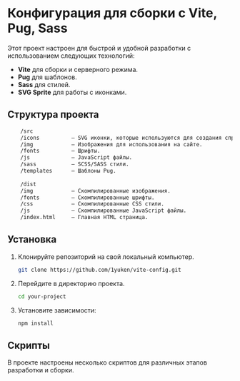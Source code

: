 # Конфигурация для сборки с Vite, Pug, Sass

Этот проект настроен для быстрой и удобной разработки с использованием следующих технологий:
- **Vite** для сборки и серверного режима.
- **Pug** для шаблонов.
- **Sass** для стилей.
- **SVG Sprite** для работы с иконками.

## Структура проекта
```bash
    /src
    /icons          — SVG иконки, которые используются для создания спрайта.
    /img            — Изображения для использования на сайте.
    /fonts          — Шрифты.
    /js             — JavaScript файлы.
    /sass           — SCSS/SASS стили.
    /templates      — Шаблоны Pug.
    
    /dist
    /img            — Скомпилированные изображения.
    /fonts          — Скомпилированные шрифты.
    /css            — Скомпилированные CSS стили.
    /js             — Скомпилированные JavaScript файлы.
    /index.html     — Главная HTML страница.
```

## Установка

1. Клонируйте репозиторий на свой локальный компьютер.

   ```bash
   git clone https://github.com/1yuken/vite-config.git
    ```
2. Перейдите в директорию проекта.

   ```bash
   cd your-project
   ```
3. Установите зависимости:

   ```bash
   npm install
   ```

## Скрипты
В проекте настроены несколько скриптов для различных этапов разработки и сборки.